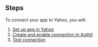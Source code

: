 ## Steps

To connect your app to Yahoo, you will:

1. [Set up app in Yahoo](#set-up-app-in-yahoo)
2. [Create and enable connection in Auth0](#create-and-enable-connection-in-auth0)
3. [Test connection](#test-connection)
